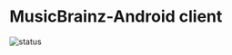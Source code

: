 # MusicBrainz-Android client

![status](https://img.shields.io/badge/status-in%20progress-%23fbca04?style=flat)
